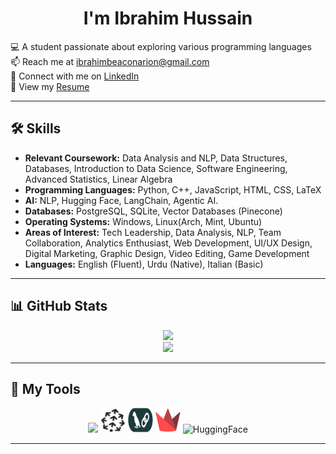 <h1 align="center">I'm Ibrahim Hussain</h1>

  💻 A student passionate about exploring various programming languages  
📫 Reach me at ibrahimbeaconarion@gmail.com  
🔗 Connect with me on [LinkedIn](https://www.linkedin.com/in/ibrahim-hussain-1084ba255) <br>
📄 View my [Resume](https://github.com/ib-hussain/ib-hussain/blob/main/Ibrahim's%20Resume.pdf)

---

## 🛠️ Skills

- <strong>Relevant Coursework:</strong> Data Analysis and NLP, Data Structures, Databases, Introduction to Data Science, Software Engineering, Advanced Statistics, Linear Algebra
- <strong>Programming Languages:</strong> Python, C++, JavaScript, HTML, CSS, LaTeX
- <strong>AI:</strong> NLP, Hugging Face, LangChain, Agentic AI.
- <strong>Databases:</strong> PostgreSQL, SQLite, Vector Databases (Pinecone)
- <strong>Operating Systems:</strong> Windows, Linux(Arch, Mint, Ubuntu)
- <strong>Areas of Interest:</strong> Tech Leadership, Data Analysis, NLP, Team Collaboration, Analytics Enthusiast, Web Development, UI/UX Design, Digital Marketing, Graphic Design, Video Editing, Game Development
- <strong>Languages:</strong> English (Fluent), Urdu (Native), Italian (Basic)

---

## 📊 GitHub Stats

<p align="center">
  <img src="https://github-readme-stats.vercel.app/api?username=ib-hussain&show_icons=true&theme=tokyonight" />
  <br>
  <img src="https://github-readme-stats.vercel.app/api/top-langs/?username=ib-hussain&layout=compact&theme=tokyonight" />
</p>

---

## 🔧 My Tools

<p align="center">
  <img src="https://skillicons.dev/icons?i=python,cpp,flask,js,html,css,github,git,vscode,latex,linux,ubuntu,sqlite,postgres" />
  <img src="pictures/pinecone1.png" alt="Pinecone" width="40" height="40" />
  <img src="pictures/langchain1.png" alt="LangChain" width="40" height="40" />
  <img src="pictures/streamlit1.png" alt="LangChain" width="40" height="40" />
  <img src="https://huggingface.co/front/assets/huggingface_logo-noborder.svg" alt="HuggingFace" width="40" height="40" />
</p>


---

<!-- ## 📈 Contribution Graph -->

<!-- <p align="center"> -->
<!--   <img src="https://github-readme-activity-graph.vercel.app/graph?username=ib-hussain&theme=github-compact" alt="GitHub Contribution Graph" /> -->
<!-- </p> -->
<!-- --- -->

